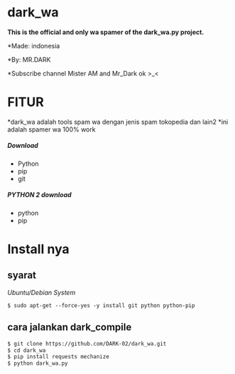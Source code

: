 # dark_wa
**This is the official and only wa spamer of the dark_wa.py project.**

*Made: indonesia

*By: MR.DARK

*Subscribe channel Mister AM and Mr_Dark ok >_<


# FITUR
*dark_wa adalah tools spam wa dengan jenis spam tokopedia dan lain2
*ini adalah spamer wa 100% work

##### Download
* Python 
* pip
* git

##### PYTHON 2 download
* python
* pip

# Install nya
## syarat
*Ubuntu/Debian System*
```
$ sudo apt-get --force-yes -y install git python python-pip
```

## cara jalankan dark_compile
```sh
$ git clone https://github.com/DARK-02/dark_wa.git
$ cd dark_wa
$ pip install requests mechanize
$ python dark_wa.py
